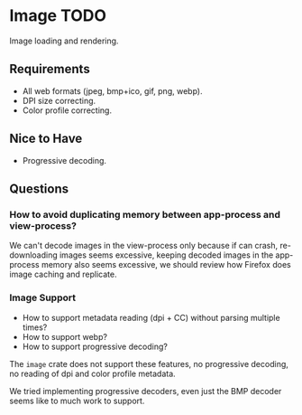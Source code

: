 # Image TODO

Image loading and rendering.

## Requirements

* All web formats (jpeg, bmp+ico, gif, png, webp).
* DPI size correcting.
* Color profile correcting.

## Nice to Have

* Progressive decoding.

## Questions

### How to avoid duplicating memory between app-process and view-process?

We can't decode images in the view-process only because if can crash, re-downloading images seems excessive,
keeping decoded images in the app-process memory also seems excessive, we should review how Firefox does image
caching and replicate.

### Image Support

* How to support metadata reading (dpi + CC) without parsing multiple times?
* How to support webp?
* How to support progressive decoding?

The `image` crate does not support these features, no
progressive decoding, no reading of dpi and color profile metadata.

We tried implementing progressive decoders, even just the BMP decoder seems like to much work to support.